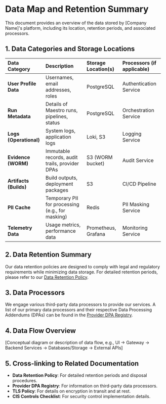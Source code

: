 # Data Map and Retention Summary

This document provides an overview of the data stored by [Company Name]'s platform, including its location, retention periods, and associated processors.

## 1. Data Categories and Storage Locations

| Data Category           | Description                                     | Storage Location(s) | Processors (if applicable) |
| :---------------------- | :---------------------------------------------- | :------------------ | :------------------------- |
| **User Profile Data**   | Usernames, email addresses, roles               | PostgreSQL          | Authentication Service     |
| **Run Metadata**        | Details of Maestro runs, pipelines, status      | PostgreSQL          | Orchestration Service      |
| **Logs (Operational)**  | System logs, application logs                   | Loki, S3            | Logging Service            |
| **Evidence (WORM)**     | Immutable records, audit trails, provider DPAs  | S3 (WORM bucket)    | Audit Service              |
| **Artifacts (Builds)**  | Build outputs, deployment packages              | S3                  | CI/CD Pipeline             |
| **PII Cache**           | Temporary PII for processing (e.g., for masking) | Redis               | PII Masking Service        |
| **Telemetry Data**      | Usage metrics, performance data                 | Prometheus, Grafana | Monitoring Service         |

## 2. Data Retention Summary

Our data retention policies are designed to comply with legal and regulatory requirements while minimizing data storage. For detailed retention periods, please refer to our [Data Retention Policy](./DATA_RETENTION_POLICY.md).

## 3. Data Processors

We engage various third-party data processors to provide our services. A list of our primary data processors and their respective Data Processing Addendums (DPAs) can be found in the [Provider DPA Registry](./PROVIDER_DPA_REGISTRY.md).

## 4. Data Flow Overview

[Conceptual diagram or description of data flow, e.g., UI -> Gateway -> Backend Services -> Databases/Storage -> External APIs]

## 5. Cross-linking to Related Documentation

- **Data Retention Policy**: For detailed retention periods and disposal procedures.
- **Provider DPA Registry**: For information on third-party data processors.
- **TLS Policy**: For details on encryption in transit and at rest.
- **CIS Controls Checklist**: For security control implementation details.
